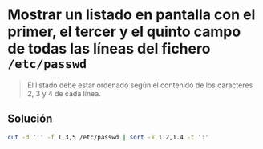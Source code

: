 # Mostrar un listado en pantalla con el primer, el tercer y el quinto campo de todas las líneas del fichero `/etc/passwd`

> El listado debe estar ordenado según el contenido de los caracteres 2, 3 y 4 de cada línea.

## Solución

```bash
cut -d ':' -f 1,3,5 /etc/passwd | sort -k 1.2,1.4 -t ':'
```
